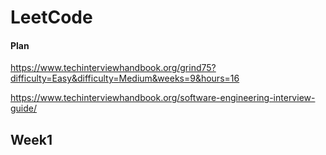 # LeetCode

#### Plan 

https://www.techinterviewhandbook.org/grind75?difficulty=Easy&difficulty=Medium&weeks=9&hours=16

https://www.techinterviewhandbook.org/software-engineering-interview-guide/

## Week1

